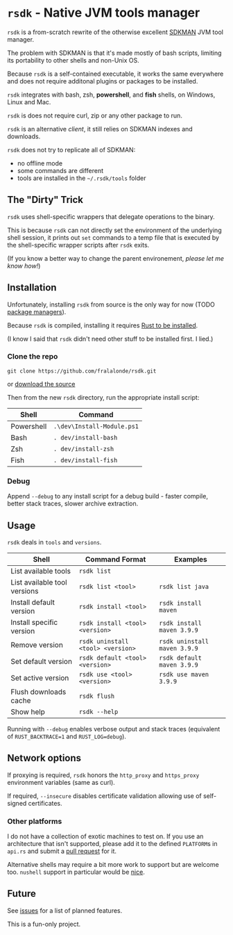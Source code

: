 # `rsdk` - Native JVM tools manager

`rsdk` is a from-scratch rewrite of the otherwise excellent [SDKMAN](https://sdkman.io/) JVM tool manager. 

The problem with SDKMAN is that it's made mostly of bash scripts, limiting its portability to other shells and non-Unix OS.

Because `rsdk` is a self-contained executable, it works the same everywhere and does not require additonal plugins or packages to be installed.

`rsdk` integrates with bash, zsh, **powershell**, and **fish** shells, on Windows, Linux and Mac.

`rsdk` is does not require curl, zip or any other package to run.

`rsdk` is an alternative _client_, it still relies on SDKMAN indexes and downloads.

`rsdk` does not try to replicate all of SDKMAN:

 - no offline mode
 - some commands are different
 - tools are installed in the `~/.rsdk/tools` folder

## The "Dirty" Trick

`rsdk` uses shell-specific wrappers that delegate operations to the binary.

This is because `rsdk` can not directly set the environment of the underlying shell session, 
it prints out `set` commands to a temp file that is executed by the shell-specific wrapper scripts after `rsdk` exits.

(If you know a better way to change the parent environement, _please let me know how!_)

## Installation

Unfortunately, installing `rsdk` from source is the only way for now (TODO [package managers](https://github.com/fralalonde/rsdk/issues/6)).

Because `rsdk` is compiled, installing it requires [Rust to be installed](https://www.rust-lang.org/tools/install). 

(I know I said that `rsdk` didn't need other stuff to be installed first. I lied.)

### Clone the repo

``git clone https://github.com/fralalonde/rsdk.git``

or [download the source](https://github.com/fralalonde/rsdk/archive/refs/heads/main.zip)

Then from the new `rsdk` directory, run the appropriate install script:

| Shell      | Command                    |
|------------|----------------------------|
| Powershell | `.\dev\Install-Module.ps1` |
| Bash       | `. dev/install-bash`       |
| Zsh        | `. dev/install-zsh`        |
| Fish       | `. dev/install-fish`       |

### Debug

Append ``--debug`` to any install script for a debug build - faster compile, better stack traces, slower archive extraction.

## Usage
`rsdk` deals in `tools` and `versions`.

| Shell                        | Command Format                    | Examples                     |
|------------------------------|-----------------------------------|------------------------------|
| List available tools         | `rsdk list`                       |                              |
| List available tool versions | `rsdk list <tool>`                | `rsdk list java`             |
| Install default version      | `rsdk install <tool>`             | `rsdk install maven`         |
| Install specific version     | `rsdk install <tool> <version>`   | `rsdk install maven 3.9.9`   |
| Remove version               | `rsdk uninstall <tool> <version>` | `rsdk uninstall maven 3.9.9` |
| Set default version          | `rsdk default <tool> <version>`   | `rsdk default maven 3.9.9`   |
| Set active version           | `rsdk use <tool> <version>`       | `rsdk use maven 3.9.9`       |
| Flush downloads cache        | `rsdk flush`                      |                              |
| Show help                    | `rsdk --help`                     |                              |

Running with `--debug` enables verbose output and stack traces (equivalent of `RUST_BACKTRACE=1` and `RUST_LOG=debug`).  

## Network options

If proxying is required, ``rsdk`` honors the `http_proxy` and `https_proxy` environment variables (same as curl).

If required, ``--insecure`` disables certificate validation allowing use of self-signed certificates.

### Other platforms

I do not have a collection of exotic machines to test on. If you use an architecture that isn't supported,
please add it to the defined `PLATFORM`s in `api.rs` and submit a [pull request](https://github.com/fralalonde/rsdk/pulls) for it.

Alternative shells may require a bit more work to support but are welcome too. 
`nushell` support in particular would be [nice](https://github.com/fralalonde/rsdk/issues/1).

## Future

See [issues](https://github.com/fralalonde/rsdk/issues) for a list of planned features.

This is a fun-only project.
